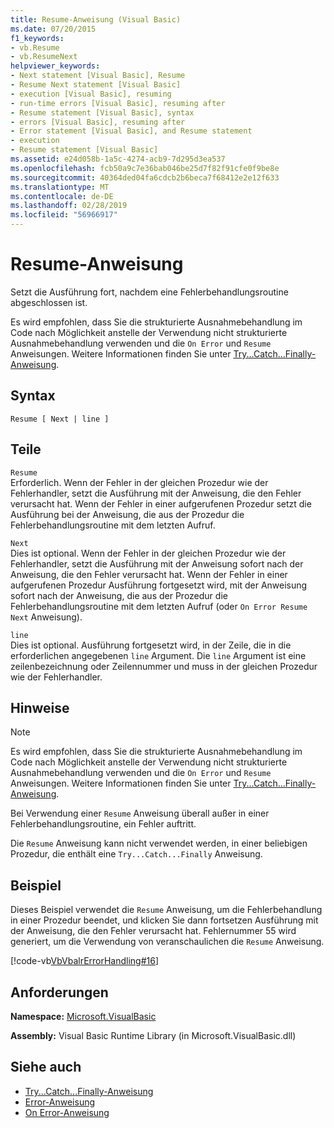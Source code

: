 ```yaml
---
title: Resume-Anweisung (Visual Basic)
ms.date: 07/20/2015
f1_keywords:
- vb.Resume
- vb.ResumeNext
helpviewer_keywords:
- Next statement [Visual Basic], Resume
- Resume Next statement [Visual Basic]
- execution [Visual Basic], resuming
- run-time errors [Visual Basic], resuming after
- Resume statement [Visual Basic], syntax
- errors [Visual Basic], resuming after
- Error statement [Visual Basic], and Resume statement
- execution
- Resume statement [Visual Basic]
ms.assetid: e24d058b-1a5c-4274-acb9-7d295d3ea537
ms.openlocfilehash: fcb50a9c7e36bab046be25d7f82f91cfe0f9be8e
ms.sourcegitcommit: 40364ded04fa6cdcb2b6beca7f68412e2e12f633
ms.translationtype: MT
ms.contentlocale: de-DE
ms.lasthandoff: 02/28/2019
ms.locfileid: "56966917"
---
```

# <a name="resume-statement"></a>Resume-Anweisung
Setzt die Ausführung fort, nachdem eine Fehlerbehandlungsroutine abgeschlossen ist.  
  
 Es wird empfohlen, dass Sie die strukturierte Ausnahmebehandlung im Code nach Möglichkeit anstelle der Verwendung nicht strukturierte Ausnahmebehandlung verwenden und die `On Error` und `Resume` Anweisungen. Weitere Informationen finden Sie unter [Try...Catch...Finally-Anweisung](../../../visual-basic/language-reference/statements/try-catch-finally-statement.md).  
  
## <a name="syntax"></a>Syntax  
  
```  
Resume [ Next | line ]  
```  
  
## <a name="parts"></a>Teile  
 `Resume`  
 Erforderlich. Wenn der Fehler in der gleichen Prozedur wie der Fehlerhandler, setzt die Ausführung mit der Anweisung, die den Fehler verursacht hat. Wenn der Fehler in einer aufgerufenen Prozedur setzt die Ausführung bei der Anweisung, die aus der Prozedur die Fehlerbehandlungsroutine mit dem letzten Aufruf.  
  
 `Next`  
 Dies ist optional. Wenn der Fehler in der gleichen Prozedur wie der Fehlerhandler, setzt die Ausführung mit der Anweisung sofort nach der Anweisung, die den Fehler verursacht hat. Wenn der Fehler in einer aufgerufenen Prozedur Ausführung fortgesetzt wird, mit der Anweisung sofort nach der Anweisung, die aus der Prozedur die Fehlerbehandlungsroutine mit dem letzten Aufruf (oder `On Error Resume Next` Anweisung).  
  
 `line`  
 Dies ist optional. Ausführung fortgesetzt wird, in der Zeile, die in die erforderlichen angegebenen `line` Argument. Die `line` Argument ist eine zeilenbezeichnung oder Zeilennummer und muss in der gleichen Prozedur wie der Fehlerhandler.  
  
## <a name="remarks"></a>Hinweise  
  
> [!NOTE]
>  Es wird empfohlen, dass Sie die strukturierte Ausnahmebehandlung im Code nach Möglichkeit anstelle der Verwendung nicht strukturierte Ausnahmebehandlung verwenden und die `On Error` und `Resume` Anweisungen. Weitere Informationen finden Sie unter [Try...Catch...Finally-Anweisung](../../../visual-basic/language-reference/statements/try-catch-finally-statement.md).  
  
 Bei Verwendung einer `Resume` Anweisung überall außer in einer Fehlerbehandlungsroutine, ein Fehler auftritt.  
  
 Die `Resume` Anweisung kann nicht verwendet werden, in einer beliebigen Prozedur, die enthält eine `Try...Catch...Finally` Anweisung.  
  
## <a name="example"></a>Beispiel  
 Dieses Beispiel verwendet die `Resume` Anweisung, um die Fehlerbehandlung in einer Prozedur beendet, und klicken Sie dann fortsetzen Ausführung mit der Anweisung, die den Fehler verursacht hat. Fehlernummer 55 wird generiert, um die Verwendung von veranschaulichen die `Resume` Anweisung.  
  
 [!code-vb[VbVbalrErrorHandling#16](~/samples/snippets/visualbasic/VS_Snippets_VBCSharp/VbVbalrErrorHandling/VB/Class1.vb#16)]  
  
## <a name="requirements"></a>Anforderungen  
 **Namespace:** [Microsoft.VisualBasic](../../../visual-basic/language-reference/runtime-library-members.md)  
  
 **Assembly:** Visual Basic Runtime Library (in Microsoft.VisualBasic.dll)  
  
## <a name="see-also"></a>Siehe auch
- [Try...Catch...Finally-Anweisung](../../../visual-basic/language-reference/statements/try-catch-finally-statement.md)
- [Error-Anweisung](../../../visual-basic/language-reference/statements/error-statement.md)
- [On Error-Anweisung](../../../visual-basic/language-reference/statements/on-error-statement.md)
